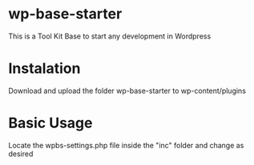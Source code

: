 # wp-base-starter
This is a Tool Kit Base to start any development in Wordpress

# Instalation
Download and upload the folder wp-base-starter to wp-content/plugins

# Basic Usage
Locate the wpbs-settings.php file inside the "inc" folder and change as desired